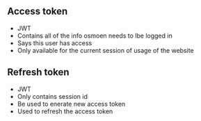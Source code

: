 ## Access token
 - JWT
 - Contains all of the info osmoen needs to lbe logged in
 - Says this user has access
 - Only available for the current session of usage of the website


## Refresh token
 - JWT
 - Only contains session id
 - Be used to enerate new access token
 - Used to refresh the access token
 